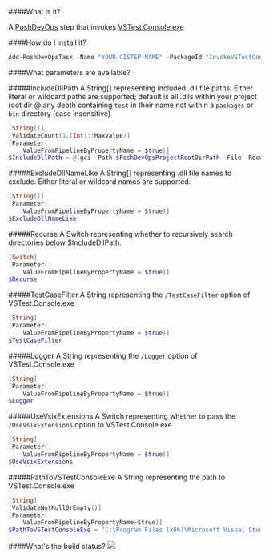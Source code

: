 ####What is it?

A [PoshDevOps](https://github.com/PoshDevOps/PoshDevOps) step that invokes [VSTest.Console.exe](https://msdn.microsoft.com/en-us/library/jj155796.aspx)

####How do I install it?

```PowerShell
Add-PoshDevOpsTask -Name "YOUR-CISTEP-NAME" -PackageId "InvokeVSTestConsole"
```

####What parameters are available?

#####IncludeDllPath
A String[] representing included .dll file paths. Either literal or wildcard paths are supported; default is all .dlls 
within your project root dir @ any depth containing `test` in their name not within a `packages` or `bin` directory (case insensitive)
```PowerShell
[String[]]
[ValidateCount(1,[Int]::MaxValue)]
[Parameter(
    ValueFromPipelineByPropertyName = $true)]
$IncludeDllPath = @(gci -Path $PoshDevOpsProjectRootDirPath -File -Recurse -Filter '*test*.dll' | ?{$_.FullName -notmatch '.*[/\\]packages|obj[/\\].*'}|%{$_.FullName})
```

#####ExcludeDllNameLike
A String[] representing .dll file names to exclude. Either literal or wildcard names are supported.
```PowerShell
[String[]]
[Parameter(
    ValueFromPipelineByPropertyName = $true)]
$ExcludeDllNameLike
```

#####Recurse
A Switch representing whether to recursively search directories below $IncludeDllPath.
```PowerShell
[Switch]
[Parameter(
    ValueFromPipelineByPropertyName = $true)]
$Recurse
```

#####TestCaseFilter
A String representing the `/TestCaseFilter` option of VSTest.Console.exe
```PowerShell
[String]
[Parameter(
    ValueFromPipelineByPropertyName = $true)]
$TestCaseFilter
```

#####Logger
A String representing the `/Logger` option of VSTest.Console.exe
```PowerShell
[String]
[Parameter(
    ValueFromPipelineByPropertyName = $true)]
$Logger
```

#####UseVsixExtensions
A Switch representing whether to pass the `/UseVsixExtensions` option to VSTest.Console.exe
```PowerShell
[String]
[Parameter(
    ValueFromPipelineByPropertyName = $true)]
$UseVsixExtensions
```

#####PathToVSTestConsoleExe
A String representing the path to VSTest.Console.exe
```PowerShell
[String]
[ValidateNotNullOrEmpty()]
[Parameter(
    ValueFromPipelineByPropertyName=$true)]
$PathToVSTestConsoleExe = 'C:\Program Files (x86)\Microsoft Visual Studio 14.0\Common7\IDE\CommonExtensions\Microsoft\TestWindow\vstest.console.exe'
```

####What's the build status?
![](https://ci.appveyor.com/api/projects/status/qcsvd9rs60tb3lpt?svg=true)

